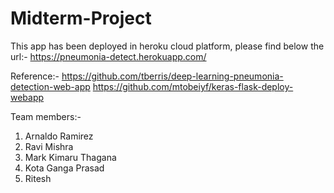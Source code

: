 # Midterm-Project

This app has been deployed in heroku cloud platform, please find below the url:-
https://pneumonia-detect.herokuapp.com/

Reference:- 
https://github.com/tberris/deep-learning-pneumonia-detection-web-app
https://github.com/mtobeiyf/keras-flask-deploy-webapp


Team members:-
1. Arnaldo Ramirez
2. Ravi Mishra
3. Mark Kimaru Thagana
4. Kota Ganga Prasad 
5. Ritesh

